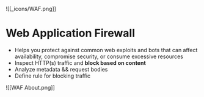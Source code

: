 ![[_icons/WAF.png]]
# Web Application Firewall
- Helps you protect against common web exploits and bots that can affect availability, compromise security, or consume excessive resources
- Inspect HTTP(s) traffic and **block based on content**
- Analyze metadata && request bodies
- Define rule for blocking traffic

![[WAF About.png]]